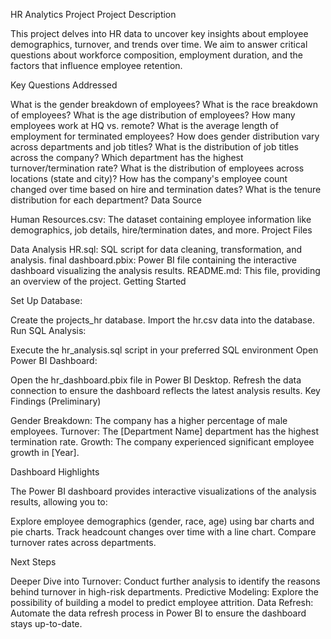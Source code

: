 HR Analytics Project
Project Description

This project delves into HR data to uncover key insights about employee demographics, turnover, and trends over time. We aim to answer critical questions about workforce composition, employment duration, and the factors that influence employee retention.

Key Questions Addressed

What is the gender breakdown of employees?
What is the race breakdown of employees?
What is the age distribution of employees?
How many employees work at HQ vs. remote?
What is the average length of employment for terminated employees?
How does gender distribution vary across departments and job titles?
What is the distribution of job titles across the company?
Which department has the highest turnover/termination rate?
What is the distribution of employees across locations (state and city)?
How has the company's employee count changed over time based on hire and termination dates?
What is the tenure distribution for each department?
Data Source

Human Resources.csv: The dataset containing employee information like demographics, job details, hire/termination dates, and more.
Project Files

Data Analysis HR.sql: SQL script for data cleaning, transformation, and analysis.
final dashboard.pbix: Power BI file containing the interactive dashboard visualizing the analysis results.
README.md: This file, providing an overview of the project.
Getting Started

Set Up Database:

Create the projects_hr database.
Import the hr.csv data into the database.
Run SQL Analysis:

Execute the hr_analysis.sql script in your preferred SQL environment
Open Power BI Dashboard:

Open the hr_dashboard.pbix file in Power BI Desktop.
Refresh the data connection to ensure the dashboard reflects the latest analysis results.
Key Findings (Preliminary)

Gender Breakdown: The company has a higher percentage of male employees.
Turnover: The [Department Name] department has the highest termination rate.
Growth: The company experienced significant employee growth in [Year].

Dashboard Highlights

The Power BI dashboard provides interactive visualizations of the analysis results, allowing you to:

Explore employee demographics (gender, race, age) using bar charts and pie charts.
Track headcount changes over time with a line chart.
Compare turnover rates across departments.

Next Steps

Deeper Dive into Turnover: Conduct further analysis to identify the reasons behind turnover in high-risk departments.
Predictive Modeling: Explore the possibility of building a model to predict employee attrition.
Data Refresh: Automate the data refresh process in Power BI to ensure the dashboard stays up-to-date.


